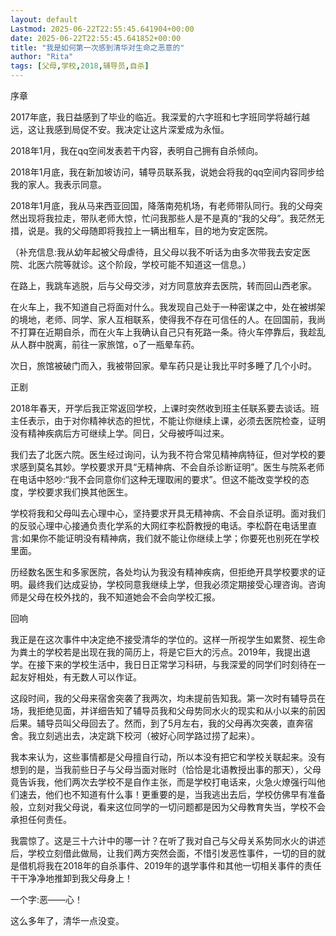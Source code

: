 ```yaml
---
layout: default
Lastmod: 2025-06-22T22:55:45.641904+00:00
date: 2025-06-22T22:55:45.641852+00:00
title: "我是如何第一次感到清华对生命之恶意的"
author: "Rita"
tags: [父母,学校,2018,辅导员,自杀]
---
```


序章

2017年底，我日益感到了毕业的临近。我深爱的六字班和七字班同学将越行越远，这让我感到局促不安。我决定让这片深爱成为永恒。

2018年1月，我在qq空间发表若干内容，表明自己拥有自杀倾向。

2018年1月底，我在新加坡访问，辅导员联系我，说她会将我的qq空间内容同步给我的家人。我表示同意。

2018年1月底，我从马来西亚回国，降落南苑机场，有老师带队同行。我的父母突然出现将我拉走，带队老师大惊，忙问我那些人是不是真的“我的父母”。我茫然无措，说是。我的父母随即将我拉上一辆出租车，目的地为安定医院。

（补充信息:我从幼年起被父母虐待，且父母以我不听话为由多次带我去安定医院、北医六院等就诊。这个阶段，学校可能不知道这一信息。）

在路上，我跳车逃脱，后与父母交涉，对方同意放弃去医院，转而回山西老家。

在火车上，我不知道自己将面对什么。我发现自己处于一种密谋之中，处在被绑架的境地，老师、同学、家人互相联系，使得我不存在可信任的人。在回国前，我尚不打算在近期自杀，而在火车上我确认自己只有死路一条。待火车停靠后，我趁乱从人群中脱离，前往一家旅馆，o了一瓶晕车药。

次日，旅馆被破门而入，我被带回家。晕车药只是让我比平时多睡了几个小时。

正剧

2018年春天，开学后我正常返回学校，上课时突然收到班主任联系要去谈话。班主任表示，由于对你精神状态的担忧，不能让你继续上课，必须去医院检查，证明没有精神疾病后方可继续上学。同日，父母被呼叫过来。

我们去了北医六院。医生经过询问，认为我不符合常见精神病特征，但对学校的要求感到莫名其妙。学校要求开具“无精神病、不会自杀诊断证明”。医生与院系老师在电话中怒吵:“我不会同意你们这种无理取闹的要求”。但这不能改变学校的态度，学校要求我们换其他医生。

学校将我和父母叫去心理中心，坚持要求开具无精神病、不会自杀证明。面对我们的反驳心理中心接通负责化学系的大网红李松蔚教授的电话。李松蔚在电话里直言:如果你不能证明没有精神病，我们就不能让你继续上学；你要死也别死在学校里面。

历经数名医生和多家医院，各处均认为我没有精神疾病，但拒绝开具学校要求的证明。最终我们达成妥协，学校同意我继续上学，但我必须定期接受心理咨询。咨询师是父母在校外找的，我不知道她会不会向学校汇报。

回响

我正是在这次事件中决定绝不接受清华的学位的。这样一所视学生如累赘、视生命为粪土的学校若是出现在我的简历上，将是它巨大的污点。2019年，我提出退学。在接下来的学校生活中，我日日正常学习科研，与我深爱的同学们时刻待在一起友好相处，有无数人可以作证。

这段时间，我的父母来宿舍突袭了我两次，均未提前告知我。第一次时有辅导员在场，我拒绝见面，并详细告知了辅导员我和父母势同水火的现实和从小以来的前因后果。辅导员叫父母回去了。然而，到了5月左右，我的父母再次突袭，直奔宿舍。我立刻逃出去，决定跳下校河（被好心同学路过捞了起来）。

我本来认为，这些事情都是父母擅自行动，所以本没有把它和学校关联起来。没有想到的是，当我前些日子与父母当面对账时（恰恰是北语教授出事的那天），父母竟告诉我，他们两次去学校不是自作主张，而是学校打电话来，火急火燎强行叫他们速去，他们也不知道有什么事！更重要的是，当我逃出去后，学校仿佛早有准备般，立刻对我父母说，看来这位同学的一切问题都是因为父母教育失当，学校不会承担任何责任。

我震惊了。这是三十六计中的哪一计？在听了我对自己与父母关系势同水火的讲述后，学校立刻借此做局，让我们两方突然会面，不惜引发恶性事件，一切的目的就是借机将我在2018年的自杀事件、2019年的退学事件和其他一切相关事件的责任干干净净地推卸到我父母身上！

一个字:恶——心！

这么多年了，清华一点没变。

